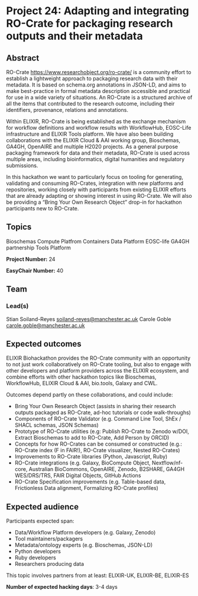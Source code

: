 # Project 24: Adapting and integrating RO-Crate for packaging research outputs and their metadata

## Abstract

RO-Crate <https://www.researchobject.org/ro-crate/> is a community effort to establish a lightweight approach to packaging research data with their metadata. It is based on schema.org annotations in JSON-LD, and aims to make best-practice in formal metadata description accessible and practical for use in a wide variety of situations. An RO-Crate is a structured archive of all the items that contributed to the research outcome, including their identifiers, provenance, relations and annotations.

Within ELIXIR, RO-Crate is being established as the exchange mechanism for workflow definitions and workflow results with WorkflowHub, EOSC-Life infrastructure and ELIXIR Tools platform. We have also been building collaborations with the ELIXIR Cloud & AAI working group, Bioschemas, GA4GH, OpenAIRE and multiple H2020 projects. As a general purpose packaging framework for data and their metadata, RO-Crate is used across multiple areas, including bioinformatics, digital humanities and regulatory submissions.

In this hackathon we want to particularly focus on tooling for generating, validating and consuming RO-Crates, integration with new platforms and repositories, working closely with participants from existing ELIXIR efforts that are already adapting or showing interest in using RO-Crate. We will also be providing a “Bring Your Own Research Object” drop-in for hackathon participants new to RO-Crate.

## Topics

Bioschemas
Compute Platfrom
Containers
Data Platform
EOSC-life
GA4GH partnership
Tools Platform

**Project Number:** 24



**EasyChair Number:** 40

## Team

### Lead(s)

Stian Soiland-Reyes <soiland-reyes@manchester.ac.uk>
Carole Goble <carole.goble@manchester.ac.uk>

## Expected outcomes

ELIXIR Biohackathon provides the RO-Crate community with an opportunity to not just work collaboratively on RO-Crate tooling, but also to engage with other developers and platform providers across the ELIXIR ecosystem, and combine efforts with other hackathon topics like Bioschemas, WorkflowHub, ELIXIR Cloud & AAI, bio.tools, Galaxy and CWL.

Outcomes depend partly on these collaborations, and could include:

* Bring Your Own Research Object (assists in sharing their research outputs packaged as RO-Crate, ad-hoc tutorials or code walk-throughs)
* Components of RO-Crate Validator (e.g. Command Line Tool, ShEx / SHACL schemas, JSON Schemas)
* Prototype of RO-Crate utilities (e.g: Publish RO-Crate to Zenodo w/DOI, Extract Bioschemas  to add to RO-Crate, Add Person by ORCID)
* Concepts for how RO-Crates can be consumed or constructed (e.g.: RO-Crate index (F in FAIR!), RO-Crate visualizer, Nested RO-Crates)
* Improvements to RO-Crate libraries (Python, Javascript, Ruby)
* RO-Crate integrations (e.g. Galaxy, BioCompute Object, Nextflow/nf-core, Australian BioCommons, OpenAIRE, Zenodo, B2SHARE, GA4GH WES/DRS/TRS, FAIR Digital Objects, GitHub Actions
* RO-Crate Specification improvements (e.g. Table-based data, Frictionless Data alignment, Formalizing RO-Crate profiles)

## Expected audience

Participants expected span:

* Data/Workflow Platform developers (e.g. Galaxy, Zenodo)
* Tool maintainers/packagers
* Metadata/ontology experts (e.g. Bioschemas, JSON-LD)
* Python developers
* Ruby developers
* Researchers producing data

This topic involves partners from at least: ELIXIR-UK, ELIXIR-BE, ELIXIR-ES

**Number of expected hacking days**: 3-4 days

